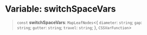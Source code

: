 # Variable: switchSpaceVars

> `const` **switchSpaceVars**: `MapLeafNodes`\<\{ `diameter`: `string`; `gap`: `string`; `gutter`: `string`; `travel`: `string`; \}, `CSSVarFunction`\>
